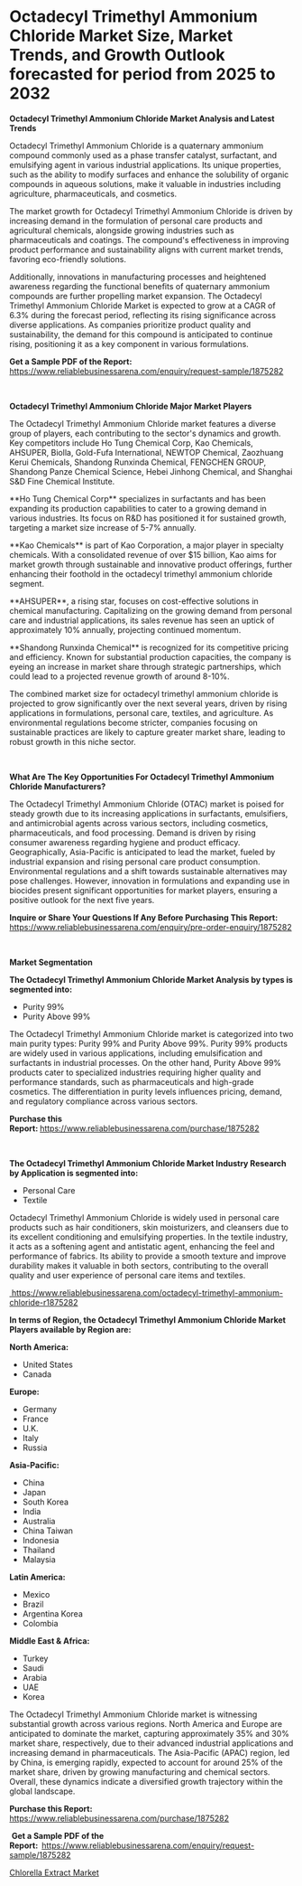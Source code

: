 <p><h1>Octadecyl Trimethyl Ammonium Chloride Market Size, Market Trends, and Growth Outlook forecasted for period from 2025 to 2032</h1></p><p><strong>Octadecyl Trimethyl Ammonium Chloride Market Analysis and Latest Trends</strong></p>
<p><p>Octadecyl Trimethyl Ammonium Chloride is a quaternary ammonium compound commonly used as a phase transfer catalyst, surfactant, and emulsifying agent in various industrial applications. Its unique properties, such as the ability to modify surfaces and enhance the solubility of organic compounds in aqueous solutions, make it valuable in industries including agriculture, pharmaceuticals, and cosmetics.</p><p>The market growth for Octadecyl Trimethyl Ammonium Chloride is driven by increasing demand in the formulation of personal care products and agricultural chemicals, alongside growing industries such as pharmaceuticals and coatings. The compound's effectiveness in improving product performance and sustainability aligns with current market trends, favoring eco-friendly solutions.</p><p>Additionally, innovations in manufacturing processes and heightened awareness regarding the functional benefits of quaternary ammonium compounds are further propelling market expansion. The Octadecyl Trimethyl Ammonium Chloride Market is expected to grow at a CAGR of 6.3% during the forecast period, reflecting its rising significance across diverse applications. As companies prioritize product quality and sustainability, the demand for this compound is anticipated to continue rising, positioning it as a key component in various formulations.</p></p>
<p><strong>Get a Sample PDF of the Report:&nbsp;</strong> <a href="https://www.reliablebusinessarena.com/enquiry/request-sample/1875282?utm_campaign=2177&utm_medium=2&utm_source=Github&utm_content=ia&utm_term=01042025&utm_id=octadecyl-trimethyl-ammonium-chloride">https://www.reliablebusinessarena.com/enquiry/request-sample/1875282</a></p>
<p>&nbsp;</p>
<p><strong>Octadecyl Trimethyl Ammonium Chloride Major Market Players</strong></p>
<p><p>The Octadecyl Trimethyl Ammonium Chloride market features a diverse group of players, each contributing to the sector's dynamics and growth. Key competitors include Ho Tung Chemical Corp, Kao Chemicals, AHSUPER, Biolla, Gold-Fufa International, NEWTOP Chemical, Zaozhuang Kerui Chemicals, Shandong Runxinda Chemical, FENGCHEN GROUP, Shandong Panze Chemical Science, Hebei Jinhong Chemical, and Shanghai S&D Fine Chemical Institute.</p><p>**Ho Tung Chemical Corp** specializes in surfactants and has been expanding its production capabilities to cater to a growing demand in various industries. Its focus on R&D has positioned it for sustained growth, targeting a market size increase of 5-7% annually.</p><p>**Kao Chemicals** is part of Kao Corporation, a major player in specialty chemicals. With a consolidated revenue of over $15 billion, Kao aims for market growth through sustainable and innovative product offerings, further enhancing their foothold in the octadecyl trimethyl ammonium chloride segment.</p><p>**AHSUPER**, a rising star, focuses on cost-effective solutions in chemical manufacturing. Capitalizing on the growing demand from personal care and industrial applications, its sales revenue has seen an uptick of approximately 10% annually, projecting continued momentum.</p><p>**Shandong Runxinda Chemical** is recognized for its competitive pricing and efficiency. Known for substantial production capacities, the company is eyeing an increase in market share through strategic partnerships, which could lead to a projected revenue growth of around 8-10%.</p><p>The combined market size for octadecyl trimethyl ammonium chloride is projected to grow significantly over the next several years, driven by rising applications in formulations, personal care, textiles, and agriculture. As environmental regulations become stricter, companies focusing on sustainable practices are likely to capture greater market share, leading to robust growth in this niche sector.</p></p>
<p>&nbsp;</p>
<p><strong>What Are The Key Opportunities For Octadecyl Trimethyl Ammonium Chloride Manufacturers?</strong></p>
<p><p>The Octadecyl Trimethyl Ammonium Chloride (OTAC) market is poised for steady growth due to its increasing applications in surfactants, emulsifiers, and antimicrobial agents across various sectors, including cosmetics, pharmaceuticals, and food processing. Demand is driven by rising consumer awareness regarding hygiene and product efficacy. Geographically, Asia-Pacific is anticipated to lead the market, fueled by industrial expansion and rising personal care product consumption. Environmental regulations and a shift towards sustainable alternatives may pose challenges. However, innovation in formulations and expanding use in biocides present significant opportunities for market players, ensuring a positive outlook for the next five years.</p></p>
<p><strong>Inquire or Share Your Questions If Any Before Purchasing This Report:</strong> <a href="https://www.reliablebusinessarena.com/enquiry/pre-order-enquiry/1875282?utm_campaign=2177&utm_medium=2&utm_source=Github&utm_content=ia&utm_term=01042025&utm_id=octadecyl-trimethyl-ammonium-chloride">https://www.reliablebusinessarena.com/enquiry/pre-order-enquiry/1875282</a></p>
<p>&nbsp;</p>
<p><strong>Market Segmentation</strong></p>
<p><strong>The Octadecyl Trimethyl Ammonium Chloride Market Analysis by types is segmented into:</strong></p>
<p><ul><li>Purity 99%</li><li>Purity Above 99%</li></ul></p>
<p><p>The Octadecyl Trimethyl Ammonium Chloride market is categorized into two main purity types: Purity 99% and Purity Above 99%. Purity 99% products are widely used in various applications, including emulsification and surfactants in industrial processes. On the other hand, Purity Above 99% products cater to specialized industries requiring higher quality and performance standards, such as pharmaceuticals and high-grade cosmetics. The differentiation in purity levels influences pricing, demand, and regulatory compliance across various sectors.</p></p>
<p><strong>Purchase this Report:&nbsp;</strong><a href="https://www.reliablebusinessarena.com/purchase/1875282?utm_campaign=2177&utm_medium=2&utm_source=Github&utm_content=ia&utm_term=01042025&utm_id=octadecyl-trimethyl-ammonium-chloride">https://www.reliablebusinessarena.com/purchase/1875282</a></p>
<p>&nbsp;</p>
<p><strong>The Octadecyl Trimethyl Ammonium Chloride Market Industry Research by Application is segmented into:</strong></p>
<p><ul><li>Personal Care</li><li>Textile</li></ul></p>
<p><p>Octadecyl Trimethyl Ammonium Chloride is widely used in personal care products such as hair conditioners, skin moisturizers, and cleansers due to its excellent conditioning and emulsifying properties. In the textile industry, it acts as a softening agent and antistatic agent, enhancing the feel and performance of fabrics. Its ability to provide a smooth texture and improve durability makes it valuable in both sectors, contributing to the overall quality and user experience of personal care items and textiles.</p></p>
<p><a href="https://www.reliablebusinessarena.com/octadecyl-trimethyl-ammonium-chloride-r1875282?utm_campaign=2177&utm_medium=2&utm_source=Github&utm_content=ia&utm_term=01042025&utm_id=octadecyl-trimethyl-ammonium-chloride">&nbsp;https://www.reliablebusinessarena.com/octadecyl-trimethyl-ammonium-chloride-r1875282</a></p>
<p><strong>In terms of Region, the Octadecyl Trimethyl Ammonium Chloride Market Players available by Region are:</strong></p>
<p>
    <p> <strong> North America: </strong>
        <ul>
            <li>United States</li>
            <li>Canada</li>
        </ul>
        </p> 
    <p> <strong> Europe: </strong>
        <ul>
            <li>Germany</li>
            <li>France</li>
            <li>U.K.</li>
            <li>Italy</li>
            <li>Russia</li>
        </ul>
        </p> 
    <p> <strong> Asia-Pacific: </strong>
        <ul>
            <li>China</li>
            <li>Japan</li>
            <li>South Korea</li>
            <li>India</li>
            <li>Australia</li>
            <li>China Taiwan</li>
            <li>Indonesia</li>
            <li>Thailand</li>
            <li>Malaysia</li>
        </ul>
        </p> 
    <p> <strong> Latin America: </strong>
        <ul>
            <li>Mexico</li>
            <li>Brazil</li>
            <li>Argentina Korea</li>
            <li>Colombia</li>
        </ul>
        </p> 
    <p> <strong> Middle East & Africa: </strong>
        <ul>
            <li>Turkey</li>
            <li>Saudi</li>
            <li>Arabia</li>
            <li>UAE</li>
            <li>Korea</li>
        </ul>
    </p>
    </p>
<p><p>The Octadecyl Trimethyl Ammonium Chloride market is witnessing substantial growth across various regions. North America and Europe are anticipated to dominate the market, capturing approximately 35% and 30% market share, respectively, due to their advanced industrial applications and increasing demand in pharmaceuticals. The Asia-Pacific (APAC) region, led by China, is emerging rapidly, expected to account for around 25% of the market share, driven by growing manufacturing and chemical sectors. Overall, these dynamics indicate a diversified growth trajectory within the global landscape.</p></p>
<p><strong>Purchase this Report: </strong><a href="https://www.reliablebusinessarena.com/purchase/1875282?utm_campaign=2177&utm_medium=2&utm_source=Github&utm_content=ia&utm_term=01042025&utm_id=octadecyl-trimethyl-ammonium-chloride">https://www.reliablebusinessarena.com/purchase/1875282</a></p>
<p>&nbsp;<strong>Get a Sample PDF of the Report:&nbsp;&nbsp;</strong><a href="https://www.reliablebusinessarena.com/enquiry/request-sample/1875282?utm_campaign=2177&utm_medium=2&utm_source=Github&utm_content=ia&utm_term=01042025&utm_id=octadecyl-trimethyl-ammonium-chloride">https://www.reliablebusinessarena.com/enquiry/request-sample/1875282</a></p>
<p><strong></strong></p>
<p><p><a href="https://github.com/AKSHATREPORTPRIME/Market-Research-Report-List-7/blob/main/chlorella-extract-market.md?utm_campaign=2177&utm_medium=2&utm_source=Github&utm_content=ia&utm_term=01042025&utm_id=octadecyl-trimethyl-ammonium-chloride">Chlorella Extract Market</a></p></p>